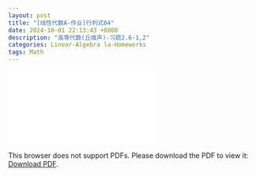 ```yaml
---
layout: post
title: "[线性代数A-作业]行列式04"
date: 2024-10-01 22:13:43 +0800
description: "高等代数(丘维声)-习题2.6-1,2"
categories: Linear-Algebra la-Homeworks 
tags: Math 
---
```

<object data="{{ site.url }}/assets/pdfs/la-homework-05.pdf" type="application/pdf" width="700px" height="700px">
<embed src="{{ site.url }}/assets/pdfs/la-homework-05.pdf">
<p>This browser does not support PDFs. Please download the PDF to view it: <a href="{{ site.url }}/assets/pdfs/la-homework-5.pdf">Download PDF</a>.</p>
</embed>
</object>